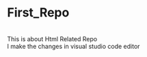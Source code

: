 # First_Repo
<br>
This is about Html Related Repo
<br>
I make the changes in visual studio code editor
